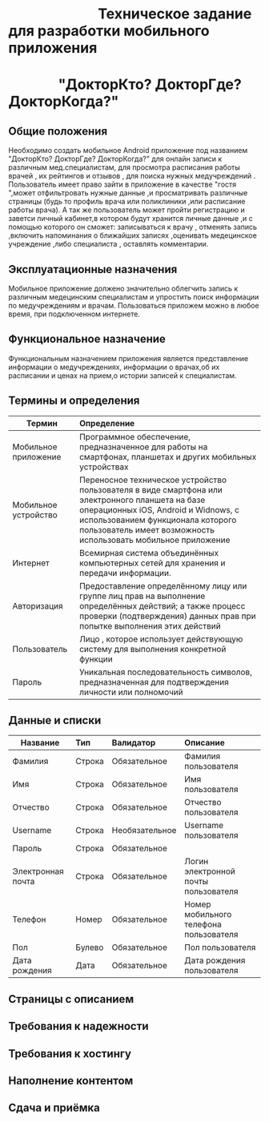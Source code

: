 #  &nbsp; &nbsp; &nbsp; &nbsp; &nbsp; &nbsp; &nbsp; &nbsp; &nbsp; &nbsp;&nbsp;&nbsp;&nbsp;&nbsp;&nbsp;&nbsp;&nbsp; Техническое задание для разработки мобильного приложения
# &nbsp; &nbsp; &nbsp; &nbsp; &nbsp; &nbsp;&nbsp; &nbsp; "ДокторКто? ДокторГде? ДокторКогда?"
## Общие положения
Необходимо создать мобильное Android приложение под названием "ДокторКто? ДокторГде? ДокторКогда?" для онлайн записи к различным мед.специалистам, для просмотра расписания работы врачей , их рейтингов и отзывов , для поиска нужных медучреждений . Пользователь имеет право зайти в приложение в качестве "гостя ",может отфильтровать нужные данные ,и просматривать различные страницы (будь то профиль врача или поликлиники ,или расписание работы врача). А так же пользователь может пройти регистрацию и заветси личный кабинет,в котором будут хранится личные данные ,и с помощью которого он сможет: записываться к врачу , отменять запись ,включить напоминания о ближайших записях ,оценивать медецинское учреждение ,либо специалиста , оставлять комментарии. 
## Эксплуатационные назначения
Мобильное приложение должено значительно облегчить запись к различным медецинским специалистам и упростить поиск информации по медучреждениям и врачам. Пользоваться приложем можно в любое время, при подключенном интернете. 
## Функциональное назначение
Функциональным назначением приложения является представление информации о медучреждениях, информации о врачах,об их расписании и ценах на прием,о истории записей к специалистам.
## Термины и определения
 Термин | Определение 
 ------------- |:-------------
Мобильное приложение   | Программное обеспечение, предназначенное для работы на смартфонах, планшетах и других мобильных устройствах
 Мобильное устройство  | Переносное техническое устройство пользователя в виде смартфона или электронного планшета на базе операционных iOS, Android и Widnows, с использованием функционала которого пользователь имеет возможность использовать мобильное приложение 
 Интернет | Всемирная система объединённых компьютерных сетей для хранения и передачи информации.
Авторизация | Предоставление определённому лицу или группе лиц прав на выполнение определённых действий; а также процесс проверки (подтверждения) данных прав при попытке выполнения этих действий
Пользователь  | Лицо , которое использует действующую систему для выполнения конкретной функции
Пароль  | Уникальная последовательность символов, предназначенная для подтверждения личности или полномочий

## Данные и списки
| Название | Тип | Валидатор | Описание |
| ------------- |:-------------| :-------------| :------------| 
| Фамилия  | Строка | Обязательное | Фамилия пользователя|
| Имя  | Строка | Обязательное | Имя пользователя |
| Отчество  | Строка | Обязательное| Отчество пользователя |
| Username  | Строка | Необязательное| Username пользователя |
| Пароль  | Строка | Обязательное | |
| Электронная почта  | Строка | Обязательное | Логин электронной почты пользователя |
| Телефон  | Номер | Обязательное | Номер мобильного телефона пользователя |
| Пол  | Булево | Обязательное | Пол пользователя |
| Дата рождения  | Дата | Обязательное | Дата рождения пользователя |

## Страницы с описанием
## Требования к надежности
## Требования к хостингу
## Наполнение контентом
## Сдача и приёмка
